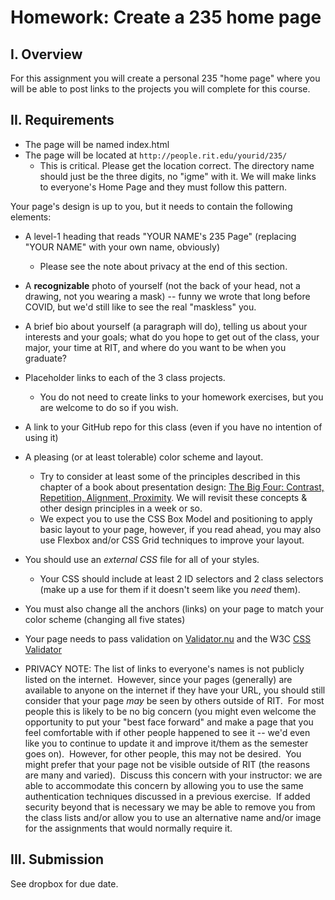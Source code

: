# Homework: Create a 235 home page

## I. Overview
For this assignment you will create a personal 235 "home page" where you will be able to post links to the projects you will complete for this course.

## II. Requirements
* The page will be named index.html
* The page will be located at `http://people.rit.edu/yourid/235/`
  - This is critical. Please get the location correct. The directory name should just be the three digits, no "igme" with it.  We will make links to everyone's Home Page and they must follow this pattern.

Your page's design is up to you, but it needs to contain the following elements:
* A level-1 heading that reads "YOUR NAME's 235 Page" (replacing "YOUR NAME" with your own name, obviously)
  - Please see the note about privacy at the end of this section.
* A **recognizable** photo of yourself (not the back of your head, not a drawing, not you wearing a mask) -- funny we wrote that long before COVID, but we'd still like to see the real "maskless" you.
* A brief bio about yourself (a paragraph will do), telling us about your interests and your goals; what do you hope to get out of the class, your major, your time at RIT, and where do you want to be when you graduate?
* Placeholder links to each of the 3 class projects.
  - You do not need to create links to your homework exercises, but you are welcome to do so if you wish.
* A link to your GitHub repo for this class (even if you have no intention of using it)
* A pleasing (or at least tolerable) color scheme and layout.
  - Try to consider at least some of the principles described in this chapter of a book about presentation design: [The Big Four: Contrast, Repetition, Alignment, Proximity](http://www.presentationzen.com/chapter6_spread.pdf).  We will revisit these concepts & other design principles in a week or so.
  - We expect you to use the CSS Box Model and positioning to apply basic layout to your page, however, if you read ahead, you may also use Flexbox and/or CSS Grid techniques to improve your layout.
* You should use an *external CSS* file for all of your styles.
  - Your CSS should include at least 2 ID selectors and 2 class selectors (make up a use for them if it doesn't seem like you *need* them).
* You must also change all the anchors (links) on your page to match your color scheme (changing all five states)
* Your page needs to pass validation on [Validator.nu](https://html5.validator.nu/) and the W3C [CSS Validator](http://jigsaw.w3.org/css-validator/)

* PRIVACY NOTE: The list of links to everyone's names is not publicly listed on the internet.&nbsp; However, since your pages (generally) are available to anyone on the internet if they have your URL, you should still consider that your page *may* be seen by others outside of RIT.&nbsp; For most people this is likely to be no big concern (you might even welcome the opportunity to put your "best face forward" and make a page that you feel comfortable with if other people happened to see it -- we'd even like you to continue to update it and improve it/them as the semester goes on).&nbsp; However, for other people, this may not be desired.&nbsp; You might prefer that your page not be visible outside of RIT (the reasons are many and varied).&nbsp; Discuss this concern with your instructor: we are able to accommodate this concern by allowing you to use the same authentication techniques discussed in a previous exercise.&nbsp; If added security beyond that is necessary we may be able to remove you from the class lists and/or allow you to use an alternative name and/or image for the assignments that would normally require it.

## III. Submission
See dropbox for due date.
